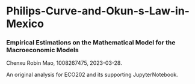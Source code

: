 # Philips-Curve-and-Okun-s-Law-in-Mexico
### Empirical Estimations on the Mathematical Model for the Macroeconomic Models


Chenxu Robin Mao, 1008267475, 2023-03-28.

An original analysis for ECO202 and its supporting JupyterNotebook.
